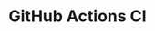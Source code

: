 # GitHub Actions CI







































































































































































































































































































































































































































































































































































































































































































































































































































































































































































































































































































































































































































































































































































































































































































































































































































































































































































































































































































































































































































































































































































































































































































































































































































































































































































































































































































































































































































































































































































































































































































































































































































































































































































































































































































































































































































































































